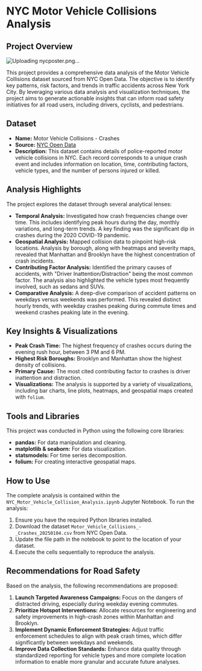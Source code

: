 # NYC Motor Vehicle Collisions Analysis

## Project Overview

![Uploading nycposter.png…]()

This project provides a comprehensive data analysis of the Motor Vehicle Collisions dataset sourced from NYC Open Data. The objective is to identify key patterns, risk factors, and trends in traffic accidents across New York City. By leveraging various data analysis and visualization techniques, the project aims to generate actionable insights that can inform road safety initiatives for all road users, including drivers, cyclists, and pedestrians.

## Dataset

* **Name:** Motor Vehicle Collisions - Crashes
* **Source:** [NYC Open Data](https://data.cityofnewyork.us/Public-Safety/Motor-Vehicle-Collisions-Crashes/h9gi-nx95)
* **Description:** This dataset contains details of police-reported motor vehicle collisions in NYC. Each record corresponds to a unique crash event and includes information on location, time, contributing factors, vehicle types, and the number of persons injured or killed.

## Analysis Highlights

The project explores the dataset through several analytical lenses:

* **Temporal Analysis:** Investigated how crash frequencies change over time. This includes identifying peak hours during the day, monthly variations, and long-term trends. A key finding was the significant dip in crashes during the 2020 COVID-19 pandemic.
* **Geospatial Analysis:** Mapped collision data to pinpoint high-risk locations. Analysis by borough, along with heatmaps and severity maps, revealed that Manhattan and Brooklyn have the highest concentration of crash incidents.
* **Contributing Factor Analysis:** Identified the primary causes of accidents, with "Driver Inattention/Distraction" being the most common factor. The analysis also highlighted the vehicle types most frequently involved, such as sedans and SUVs.
* **Comparative Analysis:** A deep-dive comparison of accident patterns on weekdays versus weekends was performed. This revealed distinct hourly trends, with weekday crashes peaking during commute times and weekend crashes peaking late in the evening.

## Key Insights & Visualizations

* **Peak Crash Time:** The highest frequency of crashes occurs during the evening rush hour, between 3 PM and 6 PM.
* **Highest Risk Boroughs:** Brooklyn and Manhattan show the highest density of collisions.
* **Primary Cause:** The most cited contributing factor to crashes is driver inattention and distraction.
* **Visualizations:** The analysis is supported by a variety of visualizations, including bar charts, line plots, heatmaps, and geospatial maps created with `folium`.

## Tools and Libraries

This project was conducted in Python using the following core libraries:
* **pandas:** For data manipulation and cleaning.
* **matplotlib & seaborn:** For data visualization.
* **statsmodels:** For time series decomposition.
* **folium:** For creating interactive geospatial maps.

## How to Use

The complete analysis is contained within the `NYC_Motor_Vehicle_Collision_Analysis.ipynb` Jupyter Notebook. To run the analysis:

1.  Ensure you have the required Python libraries installed.
2.  Download the dataset `Motor_Vehicle_Collisions_-_Crashes_20250104.csv` from NYC Open Data.
3.  Update the file path in the notebook to point to the location of your dataset.
4.  Execute the cells sequentially to reproduce the analysis.

## Recommendations for Road Safety

Based on the analysis, the following recommendations are proposed:

1.  **Launch Targeted Awareness Campaigns:** Focus on the dangers of distracted driving, especially during weekday evening commutes.
2.  **Prioritize Hotspot Interventions:** Allocate resources for engineering and safety improvements in high-crash zones within Manhattan and Brooklyn.
3.  **Implement Dynamic Enforcement Strategies:** Adjust traffic enforcement schedules to align with peak crash times, which differ significantly between weekdays and weekends.
4.  **Improve Data Collection Standards:** Enhance data quality through standardized reporting for vehicle types and more complete location information to enable more granular and accurate future analyses.
